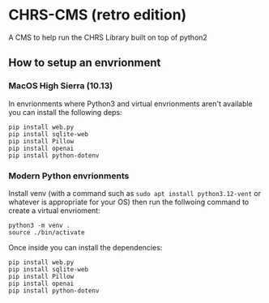 # CHRS-CMS (retro edition)
A CMS to help run the CHRS Library built on top of python2

## How to setup an envrionment

### MacOS High Sierra (10.13)
In envrionments where Python3 and virtual envrionments aren't available you can install the following deps:

    pip install web.py
    pip install sqlite-web
    pip install Pillow
    pip install openai
    pip install python-dotenv

### Modern Python envrionments
Install venv (with a command such as `sudo apt install python3.12-vent` or whatever is appropriate for your OS) then run the follwoing command to create a virtual envrioment:

    python3 -m venv .
    source ./bin/activate

Once inside you can install the dependencies:

    pip install web.py
    pip install sqlite-web
    pip install Pillow
    pip install openai
    pip install python-dotenv

